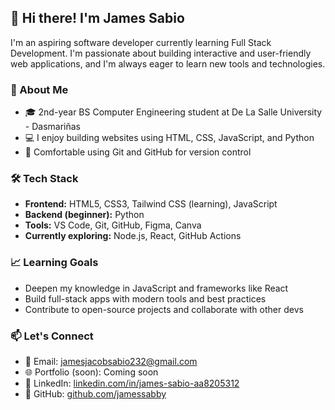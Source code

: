 ## 👋 Hi there! I'm James Sabio

I'm an aspiring software developer currently learning Full Stack Development. I'm passionate about building interactive and user-friendly web applications, and I'm always eager to learn new tools and technologies.

### 🚀 About Me
- 🎓 2nd-year BS Computer Engineering student at De La Salle University - Dasmariñas
- 💻 I enjoy building websites using HTML, CSS, JavaScript, and Python
- 🔧 Comfortable using Git and GitHub for version control

### 🛠️ Tech Stack
- **Frontend:** HTML5, CSS3, Tailwind CSS (learning), JavaScript
- **Backend (beginner):** Python
- **Tools:** VS Code, Git, GitHub, Figma, Canva
- **Currently exploring:** Node.js, React, GitHub Actions

### 📈 Learning Goals
- Deepen my knowledge in JavaScript and frameworks like React
- Build full-stack apps with modern tools and best practices
- Contribute to open-source projects and collaborate with other devs

### 📫 Let's Connect
- 📧 Email: [jamesjacobsabio232@gmail.com](mailto:jamesjacobsabio232@gmail.com)
- 🌐 Portfolio (soon): Coming soon
- 🔗 LinkedIn: [linkedin.com/in/james-sabio-aa8205312](https://linkedin.com/in/james-sabio-aa8205312)
- 💼 GitHub: [github.com/jamessabby](https://github.com/jamessabby)
